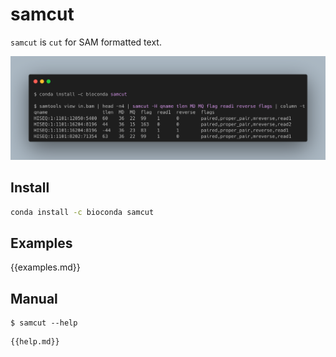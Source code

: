# samcut
`samcut` is `cut` for SAM formatted text.

<img src="docs/ex1.png" width="800">

## Install

```bash
conda install -c bioconda samcut
```

## Examples

{{examples.md}}

## Manual

```
$ samcut --help
```

```
{{help.md}}
```
